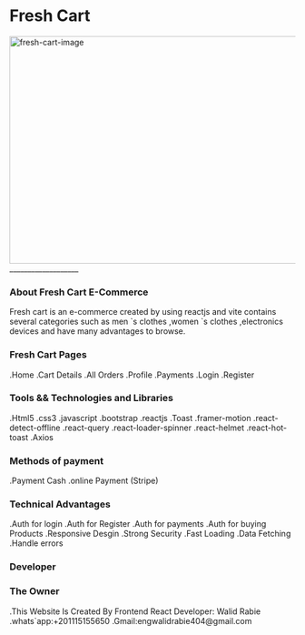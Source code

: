 <html>
<head>

</head>
<body>
<h1 style = {{color:"green"}}>Fresh Cart</h1>
<img src ="./public/fresh-cart.png" width="800px" height="400px" alt = "fresh-cart-image"  />
___________________
<h3 style = {{color:"green"}}>About Fresh Cart E-Commerce</h3>
<p>
Fresh cart is an e-commerce created by using reactjs and vite contains several categories
such as men `s clothes ,women `s clothes ,electronics devices 
and have many advantages to browse.
</p>

<h3 style = {{color:"green"}}>Fresh Cart Pages</h3>

<p>
.Home
.Cart Details
.All Orders
.Profile
.Payments
.Login
.Register
</p>

<h3 style = {{color:"green"}}>Tools && Technologies and Libraries</h3>

<p>
.Html5
.css3
.javascript
.bootstrap
.reactjs
.Toast
.framer-motion
.react-detect-offline
.react-query
.react-loader-spinner
.react-helmet
.react-hot-toast
.Axios
</p>


<h3 style = {{color:"green"}}>Methods of payment</h3>

<p>
.Payment Cash
.online Payment (Stripe)
</p>


<h3 style = {{color:"green"}}> Technical Advantages </h3>

.Auth for login
.Auth for Register
.Auth for payments
.Auth for buying Products
.Responsive Desgin
.Strong Security
.Fast Loading
.Data Fetching 
.Handle errors
<h3>Developer </h3>


<h3 style = {{color:"red"}}>The Owner </h3>

<p>
.This Website Is Created By Frontend React Developer: Walid Rabie
.whats`app:+201115155650
.Gmail:engwalidrabie404@gmail.com
</p>





</body>
</html>